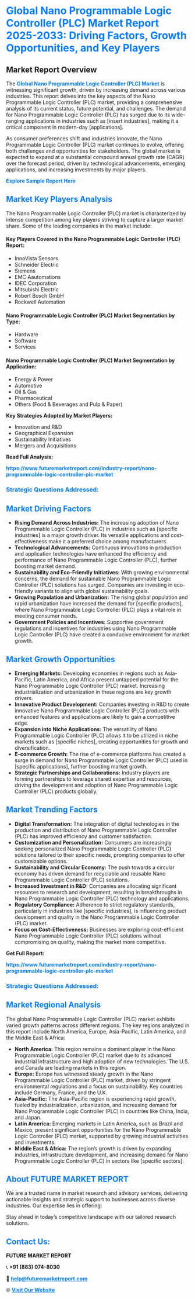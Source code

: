 <h1 style="color: #007BFF;">Global Nano Programmable Logic Controller (PLC) Market Report 2025-2033: Driving Factors, Growth Opportunities, and Key Players</h1>

<section id="overview">
<h2>Market Report Overview</h2>
<p>The <a href="https://www.futuremarketreport.com/industry-report/nano-programmable-logic-controller-plc-market" style="color: #007BFF; text-decoration: none;"><strong>Global Nano Programmable Logic Controller (PLC) Market</strong></a> is witnessing significant growth, driven by increasing demand across various industries. This report delves into the key aspects of the Nano Programmable Logic Controller (PLC) market, providing a comprehensive analysis of its current status, future potential, and challenges. The demand for Nano Programmable Logic Controller (PLC) has surged due to its wide-ranging applications in industries such as [insert industries], making it a critical component in modern-day [applications].</p>
<p>As consumer preferences shift and industries innovate, the Nano Programmable Logic Controller (PLC) market continues to evolve, offering both challenges and opportunities for stakeholders. The global market is expected to expand at a substantial compound annual growth rate (CAGR) over the forecast period, driven by technological advancements, emerging applications, and increasing investments by major players.</p>
</section>

<section id="overview">
<p><a href="https://www.futuremarketreport.com/request-sample/reportId=61434" style="color: #007BFF; text-decoration: none;"><strong>Explore Sample Report Here</strong></a></p>
</section>

<section id="key-players">
<h2 style="color: #007BFF;">Market Key Players Analysis</h2>
<p>The Nano Programmable Logic Controller (PLC) market is characterized by intense competition among key players striving to capture a larger market share. Some of the leading companies in the market include:</p>
<h4>Key Players Covered in the Nano Programmable Logic Controller (PLC) Report:</h4>
<ul><li>InnoVista Sensors</li><li>Schneider Electric</li><li>Siemens</li><li>EMC Aautomations</li><li>IDEC Corporation</li><li>Mitsubishi Electric</li><li>Robert Bosch GmbH</li><li>Rockwell Automation</li></ul>
<h4>Nano Programmable Logic Controller (PLC) Market Segmentation by Type:</h4>
<ul><li>Hardware</li><li>Software</li><li>Services</li></ul>

<h4>Nano Programmable Logic Controller (PLC) Market Segmentation by Application:</h4>
<ul><li>Energy &amp; Power</li><li>Automotive</li><li>Oil &amp; Gas</li><li>Pharmaceutical</li><li>Others (Food &amp; Beverages and Pulp &amp; Paper)</li></ul>
<p><strong>Key Strategies Adopted by Market Players:</strong></p>
<ul>
<li>Innovation and R&D</li>
<li>Geographical Expansion</li>
<li>Sustainability Initiatives</li>
<li>Mergers and Acquisitions</li>
</ul>
</section>

<section>
<p><strong>Read Full Analysis: </strong></p><a href="https://www.futuremarketreport.com/industry-report/nano-programmable-logic-controller-plc-market" style="color: #007BFF; text-decoration: none;"><strong>https://www.futuremarketreport.com/industry-report/nano-programmable-logic-controller-plc-market</strong></a>
<h3 style="color: #007BFF;">Strategic Questions Addressed:</h3>
</section>

<section id="driving-factors">
<h2 style="color: #007BFF;">Market Driving Factors</h2>
<ul>
<li><strong>Rising Demand Across Industries:</strong> The increasing adoption of Nano Programmable Logic Controller (PLC) in industries such as [specific industries] is a major growth driver. Its versatile applications and cost-effectiveness make it a preferred choice among manufacturers.</li>
<li><strong>Technological Advancements:</strong> Continuous innovations in production and application technologies have enhanced the efficiency and performance of Nano Programmable Logic Controller (PLC), further boosting market demand.</li>
<li><strong>Sustainability and Eco-Friendly Initiatives:</strong> With growing environmental concerns, the demand for sustainable Nano Programmable Logic Controller (PLC) solutions has surged. Companies are investing in eco-friendly variants to align with global sustainability goals.</li>
<li><strong>Growing Population and Urbanization:</strong> The rising global population and rapid urbanization have increased the demand for [specific products], where Nano Programmable Logic Controller (PLC) plays a vital role in meeting consumer needs.</li>
<li><strong>Government Policies and Incentives:</strong> Supportive government regulations and incentives for industries using Nano Programmable Logic Controller (PLC) have created a conducive environment for market growth.</li>
</ul>
</section>

<section id="growth-opportunities">
<h2 style="color: #007BFF;">Market Growth Opportunities</h2>
<ul>
<li><strong>Emerging Markets:</strong> Developing economies in regions such as Asia-Pacific, Latin America, and Africa present untapped potential for the Nano Programmable Logic Controller (PLC) market. Increasing industrialization and urbanization in these regions are key growth drivers.</li>
<li><strong>Innovative Product Development:</strong> Companies investing in R&D to create innovative Nano Programmable Logic Controller (PLC) products with enhanced features and applications are likely to gain a competitive edge.</li>
<li><strong>Expansion into Niche Applications:</strong> The versatility of Nano Programmable Logic Controller (PLC) allows it to be utilized in niche markets such as [specific niches], creating opportunities for growth and diversification.</li>
<li><strong>E-commerce Growth:</strong> The rise of e-commerce platforms has created a surge in demand for Nano Programmable Logic Controller (PLC) used in [specific applications], further boosting market growth.</li>
<li><strong>Strategic Partnerships and Collaborations:</strong> Industry players are forming partnerships to leverage shared expertise and resources, driving the development and adoption of Nano Programmable Logic Controller (PLC) products globally.</li>
</ul>
</section>

<section id="trending-factors">
<h2 style="color: #007BFF;">Market Trending Factors</h2>
<ul>
<li><strong>Digital Transformation:</strong> The integration of digital technologies in the production and distribution of Nano Programmable Logic Controller (PLC) has improved efficiency and customer satisfaction.</li>
<li><strong>Customization and Personalization:</strong> Consumers are increasingly seeking personalized Nano Programmable Logic Controller (PLC) solutions tailored to their specific needs, prompting companies to offer customizable options.</li>
<li><strong>Sustainability and Circular Economy:</strong> The push towards a circular economy has driven demand for recyclable and reusable Nano Programmable Logic Controller (PLC) solutions.</li>
<li><strong>Increased Investment in R&D:</strong> Companies are allocating significant resources to research and development, resulting in breakthroughs in Nano Programmable Logic Controller (PLC) technology and applications.</li>
<li><strong>Regulatory Compliance:</strong> Adherence to strict regulatory standards, particularly in industries like [specific industries], is influencing product development and quality in the Nano Programmable Logic Controller (PLC) market.</li>
<li><strong>Focus on Cost-Effectiveness:</strong> Businesses are exploring cost-efficient Nano Programmable Logic Controller (PLC) solutions without compromising on quality, making the market more competitive.</li>
</ul>
</section>

<section>
<p><strong>Get Full Report: </strong></p><a href="https://www.futuremarketreport.com/industry-report/nano-programmable-logic-controller-plc-market" style="color: #007BFF; text-decoration: none;"><strong>https://www.futuremarketreport.com/industry-report/nano-programmable-logic-controller-plc-market</strong></a>
<h3 style="color: #007BFF;">Strategic Questions Addressed:</h3>
</section>


<section id="regional-analysis">
<h2 style="color: #007BFF;">Market Regional Analysis</h2>
<p>The global Nano Programmable Logic Controller (PLC) market exhibits varied growth patterns across different regions. The key regions analyzed in this report include North America, Europe, Asia-Pacific, Latin America, and the Middle East & Africa:</p>
<ul>
<li><strong>North America:</strong> This region remains a dominant player in the Nano Programmable Logic Controller (PLC) market due to its advanced industrial infrastructure and high adoption of new technologies. The U.S. and Canada are leading markets in this region.</li>
<li><strong>Europe:</strong> Europe has witnessed steady growth in the Nano Programmable Logic Controller (PLC) market, driven by stringent environmental regulations and a focus on sustainability. Key countries include Germany, France, and the U.K.</li>
<li><strong>Asia-Pacific:</strong> The Asia-Pacific region is experiencing rapid growth, fueled by industrialization, urbanization, and increasing demand for Nano Programmable Logic Controller (PLC) in countries like China, India, and Japan.</li>
<li><strong>Latin America:</strong> Emerging markets in Latin America, such as Brazil and Mexico, present significant opportunities for the Nano Programmable Logic Controller (PLC) market, supported by growing industrial activities and investments.</li>
<li><strong>Middle East & Africa:</strong> The region’s growth is driven by expanding industries, infrastructure development, and increasing demand for Nano Programmable Logic Controller (PLC) in sectors like [specific sectors].</li>
</ul>
</section>

<footer>
<h2 style="color: #007BFF;">About FUTURE MARKET REPORT</h2>
<p>We are a trusted name in market research and advisory services, delivering actionable insights and strategic support to businesses across diverse industries. Our expertise lies in offering:</p>

<p>Stay ahead in today’s competitive landscape with our tailored research solutions.</p>

<h2 style="color: #007BFF;">Contact Us:</h2>
<p><strong>FUTURE MARKET REPORT</strong></p>
<p>📞 <strong>+91 (883) 074-8030</strong></p>
<p>📧 <strong><a href="mailto:help@futuremarketreport.com" style="color: #007BFF;">help@futuremarketreport.com</a></strong></p>
<p>🌐 <strong><a href="https://www.futuremarketreport.com/" style="color: #007BFF;">Visit Our Website</a></strong></p>
</footer>
